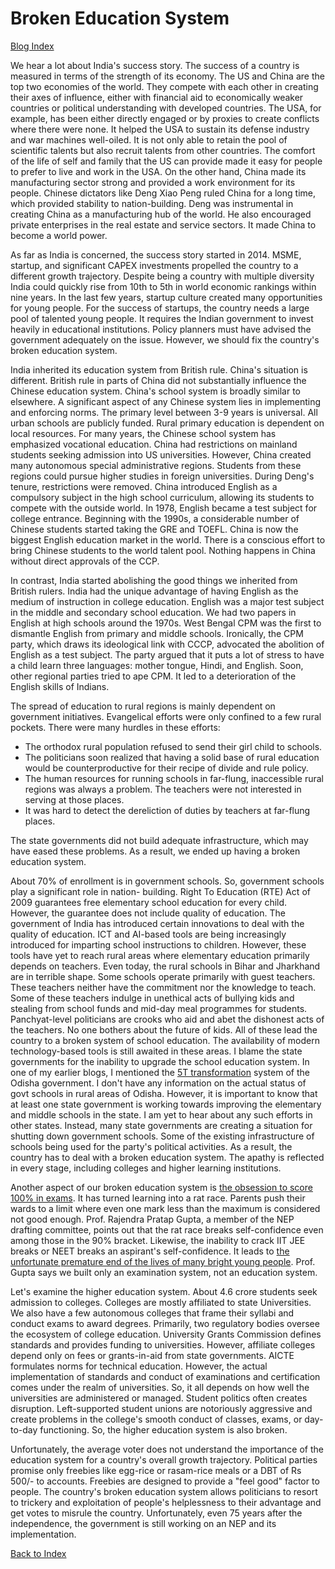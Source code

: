 # Broken Education System

[Blog Index](../index.md)

We hear a lot about India's success story. The success of a country is measured in terms of the strength of 
its economy. The US and China are the top two economies of the world. They compete with each other in 
creating their axes of influence, either with financial aid to economically weaker countries or political understanding 
with developed countries. The USA, for example, has been either directly engaged or by proxies to create 
conflicts where there were none. It helped the USA to sustain its defense industry and war machines well-oiled. 
It is not only able to retain the pool of scientific talents but also recruit talents from other countries. 
The comfort of the life of self and family that the US can provide made it easy for people to prefer to live
and work in the USA. On the other hand, China made its manufacturing sector strong and provided a work environment for its people. Chinese dictators like Deng Xiao Peng ruled China for a long time, which 
provided stability to nation-building. Deng was instrumental in creating China as a manufacturing hub of 
the world. He also encouraged private enterprises in the real estate and service sectors. It made China to
become a world power. 

As far as India is concerned, the success story started in 2014. MSME, startup, and significant CAPEX investments
propelled the country to a different growth trajectory. Despite being a country with multiple diversity
India could quickly rise from 10th to 5th in world economic rankings within nine years. In the last few years, startup 
culture created many opportunities for young people. For the success of startups, the country needs a 
large pool of talented young people. It requires the Indian government to invest heavily in educational institutions. Policy planners must have advised the government adequately on the issue. However, we should fix the country's broken education system. 

India inherited its education system from British rule. China's situation is different. British rule in parts 
of China did not substantially influence the Chinese education system. China's school system is broadly similar 
to elsewhere. A significant aspect of any Chinese system lies in implementing and enforcing norms. The primary 
level between 3-9 years is universal. All urban schools are publicly funded. Rural primary education is 
dependent on local resources. For many years, the Chinese school system has emphasized vocational education. 
China had restrictions on mainland students seeking admission into US universities. However, China created 
many autonomous special administrative regions. Students from these regions could pursue higher studies in 
foreign universities. During Deng's tenure, restrictions were removed. China introduced English as a 
compulsory subject in the high school curriculum, allowing its students to compete with the outside world. In 
1978, English became a test subject for college entrance. Beginning with the 1990s, a considerable number of 
Chinese students started taking the GRE and TOEFL. China is now the biggest English education market in the 
world. There is a conscious effort to bring Chinese students to the world talent pool. Nothing happens in 
China without direct approvals of the CCP. 

In contrast, India started abolishing the good things we inherited from British rulers. India had the unique 
advantage of having  English as the medium of instruction in college education. English was a major test 
subject in the middle and secondary school education. We had two papers in English at high schools around the 
1970s. West Bengal CPM was the first to dismantle English from primary and middle schools. Ironically, the CPM 
party, which draws its ideological link with CCCP, advocated the abolition of English as a test subject. The 
party argued that it puts a lot of stress to have a child learn three languages: mother tongue, Hindi, and 
English. Soon, other regional parties tried to ape CPM. It led to a deterioration of the English skills of 
Indians. 

The spread of education to rural regions is mainly dependent on government initiatives. Evangelical efforts 
were only confined to a few rural pockets. There were many hurdles in these efforts:

- The orthodox rural population refused to send their girl child to schools.
- The politicians soon realized that having a solid base of rural education would be counterproductive for their recipe of divide and rule policy.
- The human resources for running schools in far-flung, inaccessible rural regions was always a problem. The teachers were not interested in serving at those places. 
- It was hard to detect the dereliction of duties by teachers at far-flung places. 

The state governments did not build adequate infrastructure, which may have eased these problems. 
As a result, we ended up having a broken education system. 

About 70% of enrollment is in government schools. So, government schools play a significant role in nation-
building. Right To Education (RTE) Act of 2009 guarantees free elementary school education for every child. 
However, the guarantee does not include quality of education. The government of India has introduced certain 
innovations to deal with the quality of education. ICT and AI-based tools are being increasingly introduced for 
imparting school instructions to children. However,  these tools have yet to reach rural areas where elementary 
education primarily depends on teachers. Even today, the rural schools in Bihar and Jharkhand are in terrible 
shape. Some schools operate primarily with guest teachers. These teachers neither have the commitment nor the 
knowledge to teach. Some of these teachers indulge in unethical acts of bullying kids and stealing from school 
funds and mid-day meal programmes for students. Panchyat-level politicians are crooks who aid and abet the 
dishonest acts of the teachers. No one bothers about the future of kids. All of these lead the country to a 
broken system of school education. The availability of modern technology-based tools is still awaited in these 
areas. I blame the state governments for the inability to upgrade the school education system. In one of my 
earlier blogs, I mentioned the [5T transformation](./Odisha5Tschools.md) system of the Odisha government. I 
don't have any information on the actual status of govt schools in rural areas of Odisha. However, it is 
important to know that at least one state government is working towards improving the elementary and middle 
schools in the state. I am yet to hear about any such efforts in other states. Instead, many state governments 
are creating a situation for shutting down government schools. Some of the existing infrastructure of schools 
being used for the party's political activities. As a result, the country has to deal with a broken education 
system. The apathy is reflected in every stage, including colleges and higher learning institutions. 

Another aspect of our broken education system is [the obsession to score 100% in exams]( https://www.outlookindia.com/website/story/society-news-99-and-above-is-our-education-system-lost-besides-being-broken/329921). 
It has turned learning into a rat race. Parents push their wards to a limit where even one mark less than the 
maximum is considered not good enough. Prof. Rajendra Pratap  Gupta, a member of the NEP drafting committee, 
points out that the rat race breaks self-confidence even among those in the 90% bracket. Likewise, the 
inability to crack IIT JEE breaks or NEET breaks an aspirant's self-confidence. It leads to [the unfortunate premature end of the lives of many bright young people](./kotaSuicide.md). 
Prof. Gupta says we built only an examination system, not an education system. 

Let's examine the higher education system. About 4.6 crore students seek admission to colleges. Colleges are 
mostly affiliated to state Universities. We also have a few autonomous colleges that frame their syllabi and 
conduct exams to award degrees. Primarily, two regulatory bodies oversee the ecosystem of college education. 
University Grants Commission defines standards and provides funding to universities. However, affiliate 
colleges depend only on fees or grants-in-aid from state governments. AICTE formulates norms for technical 
education. However, the actual implementation of standards and conduct of examinations and certification comes 
under the realm of universities. So, it all depends on how well the universities are administered or managed. 
Student politics often creates disruption. Left-supported student unions are notoriously aggressive and create 
problems in the college's smooth conduct of classes, exams, or day-to-day functioning. So, the higher education 
system is also broken.

Unfortunately, the average voter does not understand the importance of the education system for a country's 
overall growth trajectory. Political parties promise only freebies like egg-rice or rasam-rice meals or a DBT 
of Rs 500/- to accounts. Freebies are designed to provide a "feel good" factor to people. The country's broken 
education system allows politicians to resort to trickery and exploitation of people's helplessness to their 
advantage and get votes to misrule the country. Unfortunately, even 75 years after the independence, the 
government is still working on an NEP and its implementation.

[Back to Index](../index.md)
